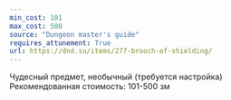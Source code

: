 ```yaml
---
min_cost: 101
max_cost: 500
source: "Dungeon master's guide"
requires_attunement: True
url: https://dnd.su/items/277-brooch-of-shielding/
---
```


Чудесный предмет, необычный (требуется настройка)
Рекомендованная стоимость: 101-500 зм